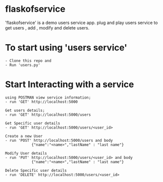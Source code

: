 # flaskofservice
'flaskofservice' is a demo users service app. 
plug and play users service to get users , add , modify and delete users. 

# To start using 'users service'
    - Clone this repo and 
    - Run 'users.py'
# Start Interacting with a service
    using POSTMAN view service information;
    - run 'GET' http://localhost:5000 
  
    Get users details;
    - run 'GET' http://localhost:5000/users

    Get Specific user details  
    - run 'GET' http://localhost:5000/users/<user_id>
  
    Create a new User
    - run 'POST' http://localhost:5000/users and body
                {"name":"<name>","lastName" : "last name"}
    
    Modify User details
    - run 'PUT' http://localhost:5000/users/<user_id> and body
                {"name":"<name>","lastName" : "last name"}
                
    Delete Specific user details  
    - run 'DELETE' http://localhost:5000/users/<user_id>
